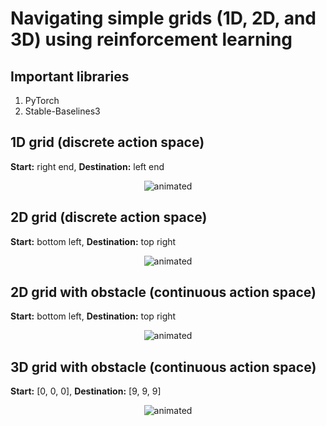 # Navigating simple grids (1D, 2D, and 3D) using reinforcement learning
## Important libraries
1) PyTorch
2) Stable-Baselines3

## 1D grid (discrete action space)
**Start:** right end, **Destination:** left end

<p align="center">
<img src=https://github.com/haldersourav/grid_navigation_RL/assets/42878787/0ec3f271-478a-49ec-b921-bb191ccd1fc6 alt="animated" />
</p>

## 2D grid (discrete action space)
**Start:** bottom left, **Destination:** top right

<p align="center">
<img src=https://github.com/haldersourav/grid_navigation_RL/assets/42878787/2e088357-3b16-4475-919e-b0eff78a3c88 alt="animated" />
</p>

## 2D grid with obstacle (continuous action space)
**Start:** bottom left, **Destination:** top right
<p align="center">
<img src=https://github.com/haldersourav/grid_navigation_RL/assets/42878787/c9ac0548-c050-41fb-bce4-486c0f6e04c0 alt="animated" />
</p>

## 3D grid with obstacle (continuous action space)
**Start:** [0, 0, 0], **Destination:** [9, 9, 9]
<p align="center">
<img src=https://github.com/haldersourav/grid_navigation_RL/assets/42878787/6a8a6aa6-55b4-44ff-8bf7-54d42258c822 alt="animated" />
</p>

